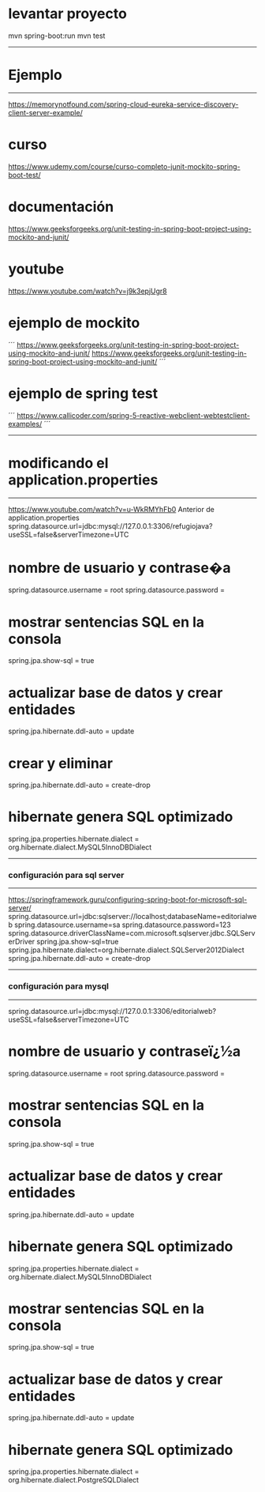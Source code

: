 # levantar proyecto
mvn spring-boot:run
mvn test

--------------------------
# Ejemplo
--------------------------
https://memorynotfound.com/spring-cloud-eureka-service-discovery-client-server-example/

# curso
https://www.udemy.com/course/curso-completo-junit-mockito-spring-boot-test/

# documentación
https://www.geeksforgeeks.org/unit-testing-in-spring-boot-project-using-mockito-and-junit/

# youtube
https://www.youtube.com/watch?v=j9k3epjUgr8

# ejemplo de mockito
´´´
https://www.geeksforgeeks.org/unit-testing-in-spring-boot-project-using-mockito-and-junit/
https://www.geeksforgeeks.org/unit-testing-in-spring-boot-project-using-mockito-and-junit/
´´´
# ejemplo de spring test
´´´
https://www.callicoder.com/spring-5-reactive-webclient-webtestclient-examples/
´´´

---------------------------------------
# modificando el application.properties
---------------------------------------
https://www.youtube.com/watch?v=u-WkRMYhFb0
Anterior de application.properties
spring.datasource.url=jdbc:mysql://127.0.0.1:3306/refugiojava?useSSL=false&serverTimezone=UTC

# nombre de usuario y contrase�a
spring.datasource.username = root
spring.datasource.password =

# mostrar sentencias SQL en la consola
spring.jpa.show-sql = true

# actualizar base de datos y crear entidades
spring.jpa.hibernate.ddl-auto = update

# crear y eliminar
spring.jpa.hibernate.ddl-auto = create-drop

# hibernate genera SQL optimizado
spring.jpa.properties.hibernate.dialect = org.hibernate.dialect.MySQL5InnoDBDialect

------------------
### configuración para sql server
--------------------------
https://springframework.guru/configuring-spring-boot-for-microsoft-sql-server/
spring.datasource.url=jdbc:sqlserver://localhost;databaseName=editorialweb
spring.datasource.username=sa
spring.datasource.password=123
spring.datasource.driverClassName=com.microsoft.sqlserver.jdbc.SQLServerDriver
spring.jpa.show-sql=true
spring.jpa.hibernate.dialect=org.hibernate.dialect.SQLServer2012Dialect
spring.jpa.hibernate.ddl-auto = create-drop


------------------------------
### configuración para mysql
-------------------------------
spring.datasource.url=jdbc:mysql://127.0.0.1:3306/editorialweb?useSSL=false&serverTimezone=UTC

# nombre de usuario y contraseï¿½a
spring.datasource.username = root
spring.datasource.password =

# mostrar sentencias SQL en la consola
spring.jpa.show-sql = true

# actualizar base de datos y crear entidades
spring.jpa.hibernate.ddl-auto = update

# hibernate genera SQL optimizado
spring.jpa.properties.hibernate.dialect = org.hibernate.dialect.MySQL5InnoDBDialect


# mostrar sentencias SQL en la consola
spring.jpa.show-sql = true

# actualizar base de datos y crear entidades
spring.jpa.hibernate.ddl-auto = update

# hibernate genera SQL optimizado
spring.jpa.properties.hibernate.dialect = org.hibernate.dialect.PostgreSQLDialect



